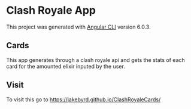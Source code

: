# Clash Royale App

This project was generated with [Angular CLI](https://github.com/angular/angular-cli) version 6.0.3.

## Cards

This app generates through a clash royale api and gets the stats of each card for the amounted elixir inputed by the user.

## Visit

To visit this go to https://jakebyrd.github.io/ClashRoyaleCards/


